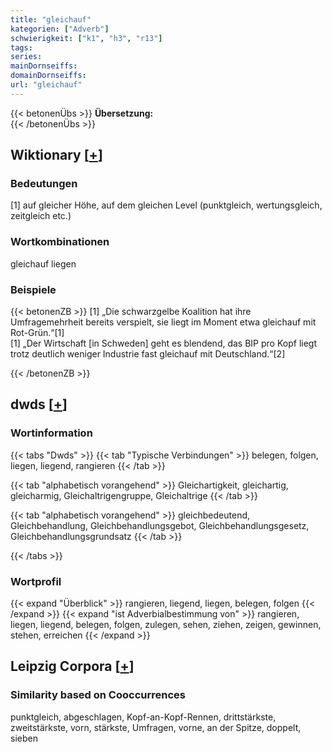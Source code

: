 ```yaml
---
title: "gleichauf"
kategorien: ["Adverb"]
schwierigkeit: ["k1", "h3", "r13"]
tags:
series:
mainDornseiffs:
domainDornseiffs:
url: "gleichauf"
---
```


{{< betonenÜbs >}}
**Übersetzung:**  
{{< /betonenÜbs >}}

## Wiktionary [[+](https://de.wiktionary.org/wiki/gleichauf)]

### Bedeutungen
[1] auf gleicher Höhe, auf dem gleichen Level (punktgleich, wertungsgleich, zeitgleich etc.)  

### Wortkombinationen
gleichauf liegen  

### Beispiele
{{< betonenZB >}}
[1] „Die schwarzgelbe Koalition hat ihre Umfragemehrheit bereits verspielt, sie liegt im Moment etwa gleichauf mit Rot-Grün.“[1]  
[1] „Der Wirtschaft [in Schweden] geht es blendend, das BIP pro Kopf liegt trotz deutlich weniger Industrie fast gleichauf mit Deutschland.“[2]  

{{< /betonenZB >}}


## dwds [[+](https://www.dwds.de/wb/gleichauf)]

### Wortinformation
{{< tabs "Dwds" >}}
{{< tab "Typische Verbindungen" >}}
belegen, folgen, liegen, liegend, rangieren
{{< /tab >}}

{{< tab "alphabetisch vorangehend" >}}
Gleichartigkeit, gleichartig, gleicharmig, Gleichaltrigengruppe, Gleichaltrige
{{< /tab >}}

{{< tab "alphabetisch vorangehend" >}}
gleichbedeutend, Gleichbehandlung, Gleichbehandlungsgebot, Gleichbehandlungsgesetz, Gleichbehandlungsgrundsatz
{{< /tab >}}

{{< /tabs >}}

### Wortprofil
{{< expand "Überblick" >}} rangieren, liegend, liegen, belegen, folgen {{< /expand >}}
{{< expand "ist Adverbialbestimmung von" >}} rangieren, liegen, liegend, belegen, folgen, zulegen, sehen, ziehen, zeigen, gewinnen, stehen, erreichen {{< /expand >}}

## Leipzig Corpora [[+](https://corpora.uni-leipzig.de/en/res?word=gleichauf&corpusId=deu_newscrawl-public_2018)]


### Similarity based on Cooccurrences
punktgleich, abgeschlagen, Kopf-an-Kopf-Rennen, drittstärkste, zweitstärkste, vorn, stärkste, Umfragen, vorne, an der Spitze, doppelt, sieben

